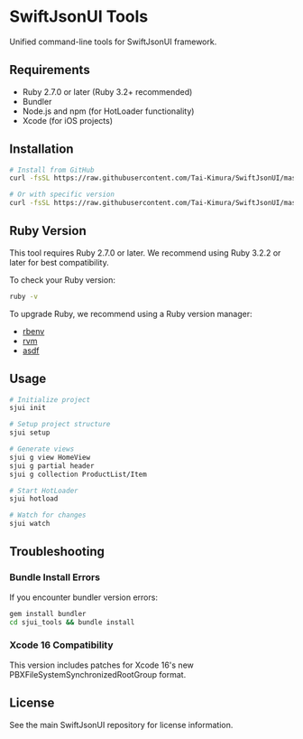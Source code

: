 # SwiftJsonUI Tools

Unified command-line tools for SwiftJsonUI framework.

## Requirements

- Ruby 2.7.0 or later (Ruby 3.2+ recommended)
- Bundler
- Node.js and npm (for HotLoader functionality)
- Xcode (for iOS projects)

## Installation

```bash
# Install from GitHub
curl -fsSL https://raw.githubusercontent.com/Tai-Kimura/SwiftJsonUI/master/installer/bootstrap.sh | bash

# Or with specific version
curl -fsSL https://raw.githubusercontent.com/Tai-Kimura/SwiftJsonUI/master/installer/bootstrap.sh | bash -s -- -v 7.0.0-alpha
```

## Ruby Version

This tool requires Ruby 2.7.0 or later. We recommend using Ruby 3.2.2 or later for best compatibility.

To check your Ruby version:
```bash
ruby -v
```

To upgrade Ruby, we recommend using a Ruby version manager:
- [rbenv](https://github.com/rbenv/rbenv)
- [rvm](https://rvm.io/)
- [asdf](https://asdf-vm.com/)

## Usage

```bash
# Initialize project
sjui init

# Setup project structure
sjui setup

# Generate views
sjui g view HomeView
sjui g partial header
sjui g collection ProductList/Item

# Start HotLoader
sjui hotload

# Watch for changes
sjui watch
```

## Troubleshooting

### Bundle Install Errors

If you encounter bundler version errors:
```bash
gem install bundler
cd sjui_tools && bundle install
```

### Xcode 16 Compatibility

This version includes patches for Xcode 16's new PBXFileSystemSynchronizedRootGroup format.

## License

See the main SwiftJsonUI repository for license information.